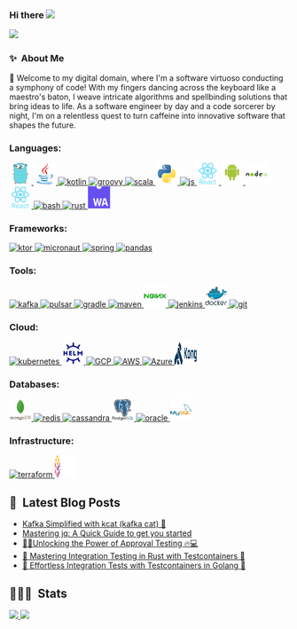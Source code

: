 ### Hi there <a href="https://github.com/sergiommarcial"><img src="https://media.giphy.com/media/hvRJCLFzcasrR4ia7z/giphy.gif" width="5%"></a>

<p>
  <a href="https://count.getloli.com/"><img src="https://count.getloli.com/get/@:sergiommarcial"></a>

</p>

### ✨&nbsp; About Me

🚀 Welcome to my digital domain, where I'm a software virtuoso conducting a symphony of code! With my fingers dancing across the keyboard like a maestro's baton, I weave intricate algorithms and spellbinding solutions that bring ideas to life. As a software engineer by day and a code sorcerer by night, I'm on a relentless quest to turn caffeine into innovative software that shapes the future.

<h3 align="left">Languages:</h3>
<p align="left">
  <a href="https://golang.org" target="_blank">
    <img
      src="https://raw.githubusercontent.com/devicons/devicon/master/icons/go/go-original.svg"
      alt="go" width="40"
      height="40" />
  </a>
  <a href="https://www.java.com" target="_blank">
    <img
      src="https://raw.githubusercontent.com/devicons/devicon/master/icons/java/java-original.svg"
      alt="java"
      width="40" height="40" />
  </a>
  <a href="https://kotlinlang.org" target="_blank">
    <img
      src="https://www.vectorlogo.zone/logos/kotlinlang/kotlinlang-icon.svg"
      alt="kotlin" width="40"
      height="40" />
  </a>
  <a href="https://groovy-lang.org/" target="_blank">
    <img
      src="https://cdn.jsdelivr.net/gh/devicons/devicon/icons/groovy/groovy-original.svg"
      alt="groovy" width="40"
      height="40" />
  </a>    
  <a href="https://www.scala-lang.org/" target="_blank">
    <img
      src="https://cdn.jsdelivr.net/gh/devicons/devicon/icons/scala/scala-original-wordmark.svg"
      alt="scala" width="40"
      height="40" />
  </a>
  <a href="https://www.python.org" target="_blank">
    <img
      src="https://raw.githubusercontent.com/devicons/devicon/master/icons/python/python-original.svg"
      alt="python" width="40" height="40" />
  </a>
  <a href="https://www.javascript.com/" target="_blank">
    <img
      src="https://cdn.jsdelivr.net/gh/devicons/devicon/icons/javascript/javascript-original.svg"
      alt="js" width="40" height="40" />
  </a>
  <a href="https://reactjs.org/" target="_blank">
    <img
      src="https://raw.githubusercontent.com/devicons/devicon/master/icons/react/react-original-wordmark.svg"
      alt="react" width="40" height="40" />
  </a>
  <a href="https://developer.android.com" target="_blank">
    <img
      src="https://raw.githubusercontent.com/devicons/devicon/master/icons/android/android-original-wordmark.svg"
      alt="android" width="40" height="40" />
  </a>
  <a href="https://nodejs.org" target="_blank">
    <img
      src="https://raw.githubusercontent.com/devicons/devicon/master/icons/nodejs/nodejs-original-wordmark.svg"
      alt="nodejs" width="40" height="40" />
  </a>
  <a href="https://reactjs.org/" target="_blank">
    <img
      src="https://raw.githubusercontent.com/devicons/devicon/master/icons/react/react-original-wordmark.svg"
      alt="react" width="40" height="40" />
  </a>
  <a href="https://www.gnu.org/software/bash/" target="_blank">
    <img src="https://www.vectorlogo.zone/logos/gnu_bash/gnu_bash-icon.svg"
      alt="bash" width="40" height="40" />
  </a>
  <a href="https://www.rust-lang.org/" target="_blank">
    <img src="https://cdn.jsdelivr.net/gh/devicons/devicon/icons/rust/rust-plain.svg"
      alt="rust" width="40" height="40" />
  </a>
  <a href="https://webassembly.org/" target="_blank">
    <img src="https://raw.githubusercontent.com/carlosbaraza/web-assembly-logo/master/dist/icon/web-assembly-icon.svg"
      alt="wasm" width="40" height="40" />
  </a>
  
</p>

<h3 align="left">Frameworks:</h3>
<p align="left">
  <a href="https://ktor.io/" target="_blank">
    <img
      src="https://raw.githubusercontent.com/gilbarbara/logos/main/logos/ktor.svg"
      alt="ktor" width="40"
      height="40" />
  </a>
  <a href="https://micronaut.io/" target="_blank">
    <img
      src="https://objectcomputing.com/files/3416/2275/4315/micronaut_horizontal_black.svg"
      alt="micronaut" width="40"
      height="40" />
  </a>
  <a href="https://spring.io/" target="_blank">
    <img src="https://www.vectorlogo.zone/logos/springio/springio-icon.svg"
      alt="spring" width="40" height="40" />
  </a>
  <a href="https://pandas.pydata.org/" target="_blank">
    <img src="https://cdn.jsdelivr.net/gh/devicons/devicon/icons/pandas/pandas-original-wordmark.svg"
      alt="pandas" width="40" height="40" />
  </a>  
</p>

<h3 align="left">Tools:</h3>
<p align="left">
  <a href="https://kafka.apache.org/" target="_blank">
    <img
      src="https://cdn.jsdelivr.net/gh/devicons/devicon/icons/apachekafka/apachekafka-original-wordmark.svg"
      alt="kafka" width="40"
      height="40" />
  </a>          
  <a href="https://pulsar.apache.org/" target="_blank">
    <img
      src="https://svn.apache.org/repos/asf/comdev/project-logos/originals/pulsar.svg"
      alt="pulsar" width="40"
      height="40" />
  </a> 
  <a href="https://gradle.org" target="_blank">
    <img
      src="https://cdn.jsdelivr.net/gh/devicons/devicon/icons/gradle/gradle-plain.svg"
      alt="gradle" width="40"
      height="40" />
  </a>
  <a href="https://maven.apache.org/" target="_blank">
    <img
      src="https://raw.githubusercontent.com/get-icon/geticon/master/icons/maven.svg"
      alt="maven" width="40"
      height="40" />
  </a>
  <a href="https://www.nginx.com" target="_blank">
    <img
      src="https://raw.githubusercontent.com/devicons/devicon/master/icons/nginx/nginx-original.svg"
      alt="nginx"
      width="40" height="40" />
  </a>
  <a href="https://www.jenkins.io" target="_blank">
    <img src="https://www.vectorlogo.zone/logos/jenkins/jenkins-icon.svg"
      alt="jenkins" width="40" height="40" />
  </a>
  <a href="https://www.docker.com/" target="_blank">
    <img
      src="https://raw.githubusercontent.com/devicons/devicon/master/icons/docker/docker-original-wordmark.svg"
      alt="docker" width="40" height="40" />
  </a>
  <a href="https://git-scm.com/" target="_blank">
    <img
      src="https://www.vectorlogo.zone/logos/git-scm/git-scm-icon.svg"
      alt="git" width="40" height="40" />
  </a>

</p>

<h3 align="left">Cloud:</h3>
<p align="left">
  <a href="https://kubernetes.io" target="_blank">
    <img
      src="https://www.vectorlogo.zone/logos/kubernetes/kubernetes-icon.svg"
      alt="kubernetes" width="40"
      height="40" />
  </a>
 <a href="https://helm.sh/" target="_blank">
    <img
      src="https://raw.githubusercontent.com/cncf/artwork/master/projects/helm/icon/color/helm-icon-color.svg"
      alt="helm" width="40"
      height="40" />
  </a>
  <a href="https://cloud.google.com/" target="_blank">
    <img
      src="https://cdn.jsdelivr.net/gh/devicons/devicon/icons/googlecloud/googlecloud-original-wordmark.svg"
      alt="GCP" width="40"
      height="40" />
  </a>   
    <a href="https://aws.amazon.com/" target="_blank">
    <img
      src="https://cdn.jsdelivr.net/gh/devicons/devicon/icons/amazonwebservices/amazonwebservices-original-wordmark.svg"
      alt="AWS" width="40"
      height="40" />
  </a>     
  <a href="https://azure.microsoft.com/en-us" target="_blank">
    <img
      src="https://cdn.jsdelivr.net/gh/devicons/devicon/icons/azure/azure-original-wordmark.svg"
      alt="Azure" width="40"
      height="40" />
  </a>
  <a href="https://konghq.com/" target="_blank">
    <picture>
      <source
        srcset="./img/kong-combination-mark-white.svg"
        media="(prefers-color-scheme: dark)" />
      <source
        srcset="./img/kong-combination-mark-blue.svg"
        media="(prefers-color-scheme: light), (prefers-color-scheme: no-preference)" />
      <img
        src="./img/kong-combination-mark-blue.svg"
        alt="kong" width="40" height="40" />
    </picture>
  </a>
</p>

<h3 align="left">Databases:</h3>
<p align="left">
  <a href="https://www.mongodb.com/" target="_blank">
    <img
      src="https://raw.githubusercontent.com/devicons/devicon/master/icons/mongodb/mongodb-original-wordmark.svg"
      alt="mongodb" width="40" height="40" />
  </a>
  <a href="https://redis.io/" target="_blank">
    <img
      src="https://cdn.jsdelivr.net/gh/devicons/devicon/icons/redis/redis-original-wordmark.svg"
      alt="redis" width="40" height="40" />
  </a>
  <a href="https://cassandra.apache.org/_/index.html" target="_blank">
    <img
      src="https://svn.apache.org/repos/asf/comdev/project-logos/originals/cassandra-1.svg"
      alt="cassandra" width="40" height="40" />
  </a>
    <a href="https://www.postgresql.org" target="_blank">
    <img
      src="https://raw.githubusercontent.com/devicons/devicon/master/icons/postgresql/postgresql-original-wordmark.svg"
      alt="postgresql" width="40" height="40" />
  </a>
    <a href="https://www.oracle.com/database/technologies/" target="_blank">
    <img
      src="https://cdn.jsdelivr.net/gh/devicons/devicon/icons/oracle/oracle-original.svg"
      alt="oracle" width="40" height="40" />
  </a>
  <a href="https://www.mysql.com/" target="_blank">
    <img
      src="https://raw.githubusercontent.com/devicons/devicon/master/icons/mysql/mysql-original-wordmark.svg"
      alt="mysql" width="40" height="40" />
  </a>
</p>

<h3 align="left">Infrastructure:</h3>
<p align="left">
  <a href="https://www.terraform.io/" target="_blank">
    <img
      src="https://cdn.jsdelivr.net/gh/devicons/devicon/icons/terraform/terraform-original-wordmark.svg"
      alt="terraform" width="40" height="40" />
  </a>
  <a href="https://www.pulumi.com/" target="_blank">
    <picture>
      <source
        srcset="./img/pulumi-on-black.svg"
        media="(prefers-color-scheme: dark)" />
      <source
        srcset="./img/pulumi-on-white.svg"
        media="(prefers-color-scheme: light), (prefers-color-scheme: no-preference)" />
      <img
        src="./img/pulumi-on-black.svg"
        alt="pulumi" width="40" height="40" />
    </picture>
  </a>
</p>

## 📕 &nbsp;**Latest Blog Posts**

<!-- BLOG-POST-LIST:START -->
- [Kafka Simplified with kcat &lpar;kafka cat&rpar; 🚀](https://dev.to/sergiomarcial/kafka-simplified-with-kcat-kafka-cat-1gn7)
- [Mastering jq: A Quick Guide to get you started](https://dev.to/sergiomarcial/mastering-jq-a-quick-guide-to-get-you-started-4mm6)
- [🚀🧪Unlocking the Power of Approval Testing 🔥💻](https://dev.to/sergiomarcial/unlocking-the-power-of-approval-testing-a-comprehensive-guide-for-software-engineers-3o6f)
- [🚀 Mastering Integration Testing in Rust with Testcontainers 🧪](https://dev.to/sergiomarcial/mastering-integration-testing-in-rust-with-testcontainers-3aml)
- [🚀 Effortless Integration Tests with Testcontainers in Golang 🧪](https://dev.to/sergiomarcial/effortless-integration-testing-with-testcontainers-in-golang-44bp)
<!-- BLOG-POST-LIST:END -->

## 🧑🏻‍💻 &nbsp;**Stats**

<a href="https://github.com/sergiommarcial">
  <picture height=200 align="center">
    <source
      srcset="https://github-readme-stats-9h7l2adcu-sergiommarcial.vercel.app/api?username=sergiommarcial&show_icons=true&theme=github_dark"
      media="(prefers-color-scheme: dark)" />
    <source
      srcset="https://github-readme-stats-9h7l2adcu-sergiommarcial.vercel.app/api?username=sergiommarcial&show_icons=true&theme=transparent"
      media="(prefers-color-scheme: light), (prefers-color-scheme: no-preference)" />
    <img
      src="https://github-readme-stats-9h7l2adcu-sergiommarcial.vercel.app/api?username=sergiommarcial" />
  </picture>
</a>
<a href="https://github.com/sergiommarcial">
  <picture height=200 align="center">
    <source
      srcset="https://github-readme-stats-9h7l2adcu-sergiommarcial.vercel.app/api/top-langs/?username=sergiommarcial&layout=compact&langs_count=8&theme=github_dark"
      media="(prefers-color-scheme: dark)" />
    <source
      srcset="https://github-readme-stats-9h7l2adcu-sergiommarcial.vercel.app/api/top-langs/?username=sergiommarcial&layout=compact&langs_count=8&theme=transparent"
      media="(prefers-color-scheme: light), (prefers-color-scheme: no-preference)" />
    <img
      src="https://github-readme-stats-9h7l2adcu-sergiommarcial.vercel.app/api/top-langs/?username=sergiommarcial&layout=compact&langs_count=8" />
  </picture>
</a>
